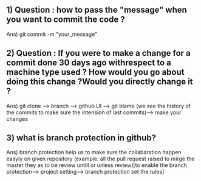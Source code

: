 ## 1) Question : how to pass the "message" when you want to commit the code ?
Ans) git commit -m "your_message"

## 2) Question : If you were to make a change for a commit done 30 days ago withrespect to a machine type used ? How would you go about doing this change ?Would you directly change it ?
Ans) git clone --> branch --> github UI --> git blame (we see the history of the commits to make sure the intension of last commits)--> make your changes

## 3) what is branch protection in github?
Ans) branch protection help us to make sure the collabaration happen easyly on given repository (example: all the pull request raised to mirge the master they as to be review untill or unless review)[to enable the branch protection--> project setting--> branch protection set the rules]
